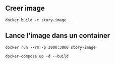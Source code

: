 ## Creer image
```docker build -t story-image .```

## Lance l'image dans un container
```docker run --rm -p 3000:3000 story-image```

```docker-compose up -d --build```

